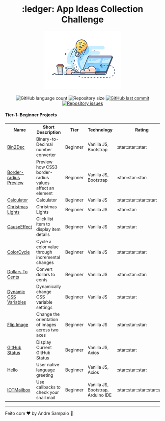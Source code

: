 <h1 align="center">
  :ledger: App Ideas Collection Challenge
</h1>
<h4 align="center">
  <img alt="Readme Banner" src="src/readme.png" width="50%"  />
</h4>
<p align="center">
  <img alt="GitHub language count" src="https://img.shields.io/github/languages/count/apsampaio/App-Ideas-Challenge">

  <img alt="Repository size" src="https://img.shields.io/github/repo-size/apsampaio/App-Ideas-Challenge">
  
  <a href="https://github.com/apsampaio/App-Ideas-Challenge/commits/master">
    <img alt="GitHub last commit" src="https://img.shields.io/github/last-commit/apsampaio/App-Ideas-Challenge">
  </a>

  <a href="https://github.com/apsampaio/App-Ideas-Challenge/issues">
    <img alt="Repository issues" src="https://img.shields.io/github/issues/apsampaio/App-Ideas-Challenge">
  </a>
</p>

<h4>
  Tier-1: Beginner Projects
</h4>

<table>
  <tr>
    <th>Name</th>
    <th>Short Description</th>
    <th>Tier</th>
    <th>Technology</th>
    <th>Rating</th>
  </tr>
  <tr>
    <td><a href="Beginner/Bin2Dec/README.md">Bin2Dec</a></td>
    <td>Binary-to-Decimal number converter</td>
    <td>Beginner</td>
    <td>Vanilla JS, Bootstrap</td>
    <td>:star::star::star:</td>

  </tr>
  <tr>
    <td><a href="Beginner/Border%20Radius%20Previewer/README.md">Border-radius Preview</a></td>
    <td>Preview how CSS3 border-radius values affect an element</td>
    <td>Beginner</td>
    <td>Vanilla JS, Bootstrap</td>
    <td>:star::star::star:</td>
  </tr>
  <tr>
    <td><a href="Beginner/Calculator/README.md">Calculator</a></td>
    <td>Calculator</td>
    <td>Beginner</td>
    <td>Vanilla JS</td>
    <td>:star::star::star::star:</td>
  </tr>
  <tr>
    <td><a href="Beginner/Christmas%20Lights/README.md">Christmas Lights</a></td>
    <td>Christmas Lights</td>
    <td>Beginner</td>
    <td>Vanilla JS</td>
    <td>:star::star:</td>
  </tr>
  <tr>
    <td><a href="Beginner/CauseEffect/README.md">CauseEffect</a></td>
    <td>Click list item to display item details</td>
    <td>Beginner</td>
    <td>Vanilla JS</td>
    <td>:star::star:</td>
  </tr>
  <tr>
    <td><a href="Beginner/ColorCycle/README.md">ColorCycle</a></td>
    <td>Cycle a color value through incremental changes</td>
    <td>Beginner</td>
    <td>Vanilla JS</td>
    <td>:star::star::star:</td>
  </tr>
  <tr>
    <td><a href="Beginner/DollarsToCents/README.md">Dollars To Cents</a></td>
    <td>Convert dollars to cents</td>
    <td>Beginner</td>
    <td>Vanilla JS</td>
    <td>:star::star::star:</td>
  </tr>
  <tr>
    <td><a href="Beginner/DynamicCSSVariables/README.md">Dynamic CSS Variables</a></td>
    <td>Dynamically change CSS variable settings</td>
    <td>Beginner</td>
    <td>Vanilla JS</td>
    <td>:star::star:</td>
  </tr>
  <tr>
    <td><a href="Beginner/FlipImage/README.md">Flip Image</a></td>
    <td>Change the orientation of images across two axes</td>
    <td>Beginner</td>
    <td>Vanilla JS</td>
    <td>:star::star::star:</td>
  </tr>
  <tr>
    <td><a href="Beginner/GitHubStatus/README.md">GitHub Status</a></td>
    <td>Display Current GitHub Status</td>
    <td>Beginner</td>
    <td>Vanilla JS, Axios</td>
    <td>:star::star:</td>
  </tr>
  <tr>
    <td><a href="Beginner/Hello/README.md">Hello</a></td>
    <td>User native language greeting</td>
    <td>Beginner</td>
    <td>Vanilla JS, Axios</td>
    <td>:star::star::star:</td>
  </tr>
  <tr>
    <td><a href="Beginner/IOTMailbox/README.md">IOTMailbox</a></td>
    <td>Use callbacks to check your snail mail</td>
    <td>Beginner</td>
    <td>Vanilla JS, Bootstrap, Arduino IDE</td>
    <td>:star::star::star::star::star:</td>
  </tr>
</table>

---

Feito com ♥ by Andre Sampaio :wave:
